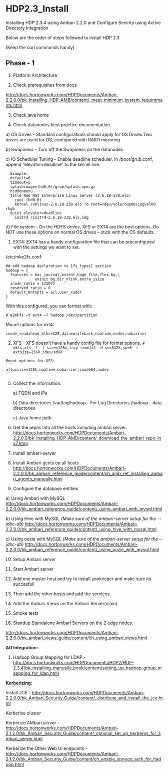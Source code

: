 # HDP2.3_Install
Installing HDP 2.3.4 using Ambari 2.2.0 and Configure Secirity using Active Directory Integration

Below are the order of steps followed to install HDP 2.3

(Keep the curl commands handy)

Phase - 1
----------

1) Platform Architecture

2) Check prerequisites from docs

http://docs.hortonworks.com/HDPDocuments/Ambari-2.2.0.0/bk_Installing_HDP_AMB/content/_meet_minimum_system_requirements.html

3) Check java home

4) Check datanodes best practice documentation.
    
  a) OS Drives - Standard configurations should apply for OS Drives.Two drives are used for OS, configured with RAID1 mirroring.
  
  b) Swapiness - Turn off the Swapiness on the datanodes.
  
  c) IO Scheduler Tuning - Enable deadline scheduler. In /boot/grub.conf, append “elevator=deadline” to the kernel line.  
```
  Example:
  default=0
  timeout=5
  splashimage=(hd0,0)/grub/splash.xpm.gz
  hiddenmenu
  title Red Hat Enterprise Linux Server (2.6.18-238.el5)
    root (hd0,0)
    kernel /vmlinuz-2.6.18-238.el5 ro root=/dev/VolGroup00/LogVol00 rhgb 
  quiet elevator=deadline
    initrd /initrd-2.6.18-238.el5.img
```
  d) File system - On the HDFS drives, XFS or EXT4 are the best options.  Do NOT use these options on normal OS drives – stick with the OS defaults.
  
  1. EXT4: EXT4 has a handy configuration file that can be preconfigured with the settings we want to set.

/etc/mke2fs.conf:
```
## add hadoop declaration to [fs_types] section
hadoop = {
  features = has_journal,extent,huge_file,flex_bg,\
             uninit_bg,dir_nlink,extra_isize
  inode_ratio = 131072
  reserved_ratio = 0
  default_mntopts = acl,user_xaddr
}
```

With this configured, you can format with:

```# e2mkfs –t ext4 –T hadoop /dev/partition```

Mount options for ext4:

```
inode_readahead_blks=128,data=writeback,noatime,nodev,nobarrier
```
  2. XFS - XFS doesn’t have a handy config file for format options.
    ```
    # mkfs.xfs -f -l size=128m,lazy-count=1 -d su=512k,sw=6 -r extsize=256k /dev/sdXX
    ```
    
    Mount options for XFS:
    ```
    allocsize=128k,noatime,nobarrier,inode64,nodev
    ```


5) Collect the information:

	a) FQDN and IPs

	b) Data directories
    /var/log/hadoop - For Log Directories
    /hadoop - data directories
    
	c) Java home path

6) Get the repos into all the hosts including ambari server.
http://docs.hortonworks.com/HDPDocuments/Ambari-2.2.0.0/bk_Installing_HDP_AMB/content/_download_the_ambari_repo_lnx7.html

7) Install ambari-server

8) Install Ambari gents on all hosts
http://docs.hortonworks.com/HDPDocuments/Ambari-2.2.0.0/bk_ambari_reference_guide/content/ch_amb_ref_installing_ambari_agents_manually.html

9) Configure the database entities

  a) Using Ambari with MySQL
	http://docs.hortonworks.com/HDPDocuments/Ambari-2.2.0.0/bk_ambari_reference_guide/content/_using_ambari_with_mysql.html

  b) Using Hive with MySQL *(Make sure of the ambari-server setup for the --jdbc-db)*
	http://docs.hortonworks.com/HDPDocuments/Ambari-2.2.0.0/bk_ambari_reference_guide/content/_using_hive_with_mysql.html

  c) Using oozie with MySQL *(Make sure of the ambari-server setup for the --jdbc-db)*
	http://docs.hortonworks.com/HDPDocuments/Ambari-2.2.0.0/bk_ambari_reference_guide/content/_using_oozie_with_mysql.html

10) Setup Ambari server

11) Start Ambari server

12) Add one master host and try to install zookeeper and make sure its succesfull

13) Then add the other hosts and add the services.

14) Add the Ambari Views on the Ambari Server(main)

15) Smoke tests

14) Standup Standalone Ambari Servers on the 2 edge nodes.

http://docs.hortonworks.com/HDPDocuments/Ambari-2.2.0.0/bk_ambari_views_guide/content/ch_using_ambari_views.html

**AD Integration:**

1) Hadoop Group Mapping for LDAP - http://docs.hortonworks.com/HDPDocuments/HDP2/HDP-2.3.4/bk_installing_manually_book/content/setting_up_hadoop_group_mappping_for_ldap.html






**Kerberizing:**

Install JCE - http://docs.hortonworks.com/HDPDocuments/Ambari-2.2.0.0/bk_Ambari_Security_Guide/content/_distribute_and_install_the_jce.html

Kerberise cluster

Kerberize AMbari server - http://docs.hortonworks.com/HDPDocuments/Ambari-2.1.2.0/bk_Ambari_Security_Guide/content/_optional_set_up_kerberos_for_ambari_server.html

Kerberize the Other Web Ui endpoints - http://docs.hortonworks.com/HDPDocuments/Ambari-2.1.2.0/bk_Ambari_Security_Guide/content/ch_enable_spnego_auth_for_hadoop.html



